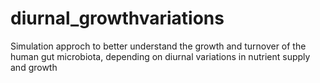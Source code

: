 # diurnal_growthvariations
Simulation approch to better understand the growth and turnover of the human gut microbiota, depending on diurnal variations in nutrient supply and growth
